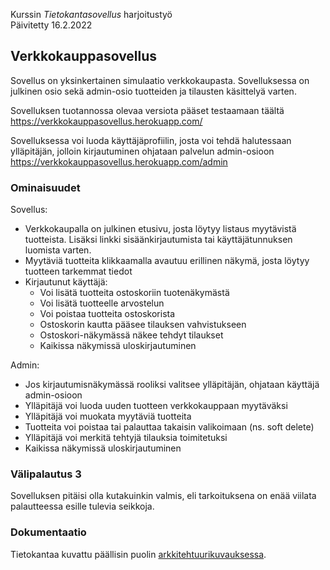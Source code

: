 Kurssin _Tietokantasovellus_ harjoitustyö  
Päivitetty 16.2.2022


## Verkkokauppasovellus

Sovellus on yksinkertainen simulaatio verkkokaupasta. Sovelluksessa on julkinen osio sekä admin-osio tuotteiden ja tilausten käsittelyä varten.

Sovelluksen tuotannossa olevaa versiota pääset testaamaan täältä https://verkkokauppasovellus.herokuapp.com/  

Sovelluksessa voi luoda käyttäjäprofiilin, josta voi tehdä halutessaan ylläpitäjän, jolloin kirjautuminen ohjataan palvelun admin-osioon https://verkkokauppasovellus.herokuapp.com/admin

### Ominaisuudet

Sovellus:
- Verkkokaupalla on julkinen etusivu, josta löytyy listaus myytävistä tuotteista. Lisäksi linkki sisäänkirjautumista tai käyttäjätunnuksen luomista varten.
- Myytäviä tuotteita klikkaamalla avautuu erillinen näkymä, josta löytyy tuotteen tarkemmat tiedot
- Kirjautunut käyttäjä:
    - Voi lisätä tuotteita ostoskoriin tuotenäkymästä
    - Voi lisätä tuotteelle arvostelun
    - Voi poistaa tuotteita ostoskorista
    - Ostoskorin kautta pääsee tilauksen vahvistukseen
    - Ostoskori-näkymässä näkee tehdyt tilaukset
    - Kaikissa näkymissä uloskirjautuminen
 
Admin:
- Jos kirjautumisnäkymässä rooliksi valitsee ylläpitäjän, ohjataan käyttäjä admin-osioon
- Ylläpitäjä voi luoda uuden tuotteen verkkokauppaan myytäväksi
- Ylläpitäjä voi muokata myytäviä tuotteita
- Tuotteita voi poistaa tai palauttaa takaisin valikoimaan (ns. soft delete)
- Ylläpitäjä voi merkitä tehtyjä tilauksia toimitetuksi
- Kaikissa näkymissä uloskirjautuminen

### Välipalautus 3

Sovelluksen pitäisi olla kutakuinkin valmis, eli tarkoituksena on enää viilata palautteessa esille tulevia seikkoja.

### Dokumentaatio

Tietokantaa kuvattu päällisin puolin [arkkitehtuurikuvauksessa](/documentation/architecture.md).
